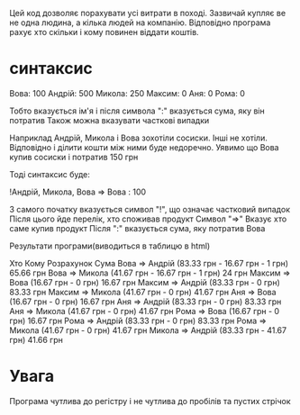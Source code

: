 Цей код дозволяє порахувати усі витрати в поході. Зазвичай купляє ве не одна людина, а кілька людей на компанію. Відповідно програма рахує хто скільки і кому повинен віддати коштів.

# синтаксис
Вова: 100
Андрій: 500
Микола: 250
Максим: 0
Аня: 0
Рома: 0

Тобто вказується ім'я і після символа ":" вказується сума, яку він потратив
Також можна вказувати часткові випадки

Наприклад Андрій, Микола і Вова зохотіли сосиски. Інші не хотіли. 
Відповідно і ділити кошти між ними буде недоречно. 
Уявимо що Вова купив сосиски і потратив 150 грн

Тоді синтаксис буде:

!Андрій, Микола, Вова => Вова : 100

З самого початку вказується символ "!", що означає частковий випадок
Після цього йде перелік, хто споживав продукт
Символ "=>" Вказує хто саме купив продукт
Після ":" вказується сума, яку потратив Вова

Результати програми(виводиться в таблицю в html)

Хто		Кому	Розрахунок	Сума
Вова	=>	Андрій	(83.33 грн - 16.67 грн - 1 грн)	65.66 грн
Вова	=>	Микола	(41.67 грн - 16.67 грн - 1 грн)	24 грн
Максим	=>	Вова	(16.67 грн - 0 грн)	16.67 грн
Максим	=>	Андрій	(83.33 грн - 0 грн)	83.33 грн
Максим	=>	Микола	(41.67 грн - 0 грн)	41.67 грн
Аня	=>	Вова	(16.67 грн - 0 грн)	16.67 грн
Аня	=>	Андрій	(83.33 грн - 0 грн)	83.33 грн
Аня	=>	Микола	(41.67 грн - 0 грн)	41.67 грн
Рома	=>	Вова	(16.67 грн - 0 грн)	16.67 грн
Рома	=>	Андрій	(83.33 грн - 0 грн)	83.33 грн
Рома	=>	Микола	(41.67 грн - 0 грн)	41.67 грн
Микола	=>	Андрій	(83.33 грн - 41.67 грн)	41.66 грн

# Увага
Програма чутлива до регістру і не чутлива до пробілів та пустих стрічок
